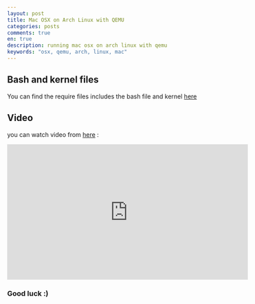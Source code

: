 ```yaml
---
layout: post
title: Mac OSX on Arch Linux with QEMU
categories: posts
comments: true
en: true
description: running mac osx on arch linux with qemu
keywords: "osx, qemu, arch, linux, mac"
---
```



## Bash and kernel files

You can find the require files includes the bash file and kernel [here](https://github.com/N3TC4T/tutorials/tree/master/osx_arch_linux_qemu)

## Video

you can watch video from [here](https://www.youtube.com/watch?v=8Be61Pv34ms) :

<iframe width="560" height="315" src="https://www.youtube.com/embed/8Be61Pv34ms" frameborder="0" allowfullscreen></iframe>

### Good luck :)



